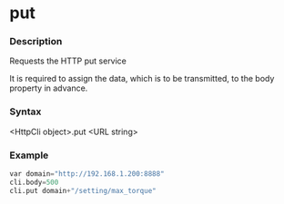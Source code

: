 # put

### Description

Requests the HTTP put service

It is required to assign the data, which is to be transmitted, to the body property in advance.

### Syntax

&lt;HttpCli object&gt;.put &lt;URL string&gt;

### Example

```python
var domain="http://192.168.1.200:8888"
cli.body=500
cli.put domain+"/setting/max_torque"
```



